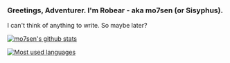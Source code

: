 ### Greetings, Adventurer. I'm Robear - aka mo7sen (or Sisyphus).

I can't think of anything to write. So maybe later?

[![mo7sen's github stats](https://github-readme-stats.vercel.app/api?username=mo7sen&count_private=true&show_icons=true&theme=dracula)](https://github.com/anuraghazra/github-readme-stats)

[![Most used languages](https://github-readme-stats.vercel.app/api/top-langs/?username=mo7sen&theme=dracula&layout=compact&hide=javascript)](https://github.com/anuraghazra/github-readme-stats)

<!-- [![Spotify](https://novatorem.mo7sener.vercel.app/api/spotify)](https://open.spotify.com/user/9uckyycibtwtf1om6vty3exjb)/>
